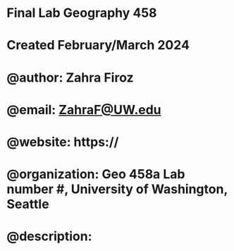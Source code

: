 # Final Lab Geography 458
# Created February/March 2024
# @author:          Zahra Firoz
# @email:           ZahraF@UW.edu
# @website:         https://
# @organization:    Geo 458a Lab number #, University of Washington, Seattle
# @description:     
